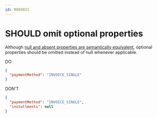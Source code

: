 ```yaml
---
id: R004021
---
```


# SHOULD omit optional properties

Although [null and absent properties are semantically equivalent](R004020), optional properties should be omitted instead of null whenever applicable.

DO

```json
{
  "paymentMethod": "INVOICE_SINGLE"
}
```

DON'T

```json
{
  "paymentMethod": "INVOICE_SINGLE",
  "installments": null
}
```
